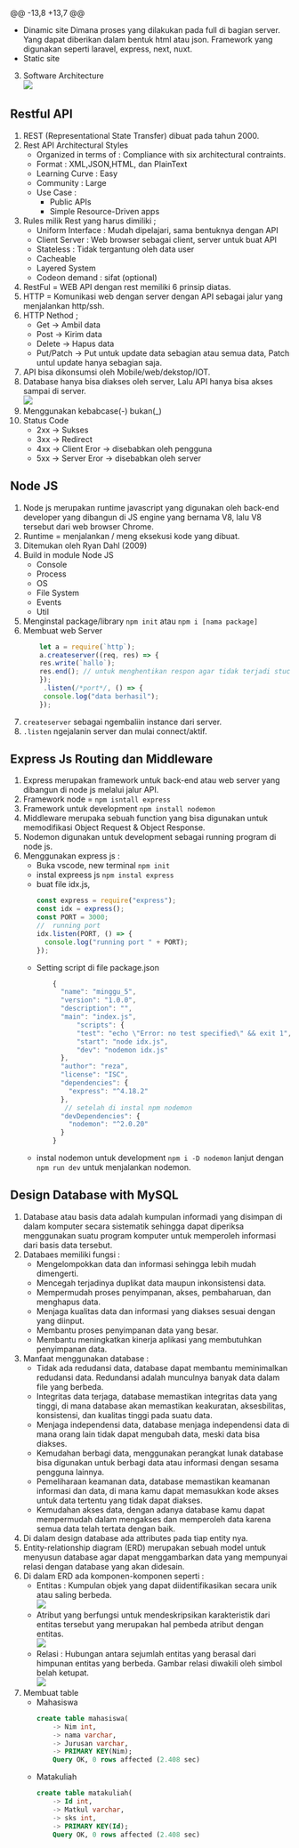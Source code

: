 @@ -13,8 +13,7 @@
   - Dinamic site
     Dimana proses yang dilakukan pada full di bagian server. Yang dapat diberikan dalam bentuk html atau json. Framework yang digunakan seperti laravel, express, next, nuxt.
   - Static site

3. Software Architecture <br> <img src="./img/software Architecture.jpeg">

## Restful API

1. REST (Representational State Transfer) dibuat pada tahun 2000.
2. Rest API Architectural Styles <br>
   - Organized in terms of : Compliance with six architectural contraints.
   - Format : XML,JSON,HTML, dan PlainText
   - Learning Curve : Easy
   - Community : Large
   - Use Case :
     - Public APIs
     - Simple Resource-Driven apps
3. Rules milik Rest yang harus dimiliki ;
   - Uniform Interface : Mudah dipelajari, sama bentuknya dengan API
   - Client Server : Web browser sebagai client, server untuk buat API
   - Stateless : Tidak tergantung oleh data user
   - Cacheable
   - Layered System
   - Codeon demand : sifat (optional)
4. RestFul = WEB API dengan rest memiliki 6 prinsip diatas.
5. HTTP = Komunikasi web dengan server dengan API sebagai jalur yang menjalankan http/ssh.
6. HTTP Nethod ;
   - Get -> Ambil data
   - Post -> Kirim data
   - Delete -> Hapus data
   - Put/Patch -> Put untuk update data sebagian atau semua data, Patch untul update hanya sebagian saja.
7. API bisa dikonsumsi oleh Mobile/web/dekstop/IOT.
8. Database hanya bisa diakses oleh server, Lalu API hanya bisa akses sampai di server. <br> <img src="./img/db server api.jpeg">
9. Menggunakan kebabcase(-) bukan(\_)
10. Status Code
    - 2xx -> Sukses
    - 3xx -> Redirect
    - 4xx -> Client Eror -> disebabkan oleh pengguna
    - 5xx -> Server Eror -> disebabkan oleh server
## Node JS
1. Node js merupakan runtime javascript yang digunakan oleh back-end developer yang dibangun di JS engine yang bernama V8, lalu V8 tersebut dari web browser Chrome.
2. Runtime = menjalankan / meng eksekusi kode yang dibuat.
3. Ditemukan oleh Ryan Dahl (2009)
4. Build in module Node JS
   - Console
   - Process
   - OS
   - File System
   - Events
   - Util
5. Menginstal package/library `npm init` atau `npm i [nama package]`
6. Membuat web Server <br>
   ```javascript
       let a = require(`http`);
       a.createserver((req, res) => {
       res.write(`hallo`);
       res.end(); // untuk menghentikan respon agar tidak terjadi stuck
       });
        .listen(/*port*/, () => {
        console.log("data berhasil");
       });
   ```
7. `createserver` sebagai ngembaliin instance dari server.
8. `.listen` ngejalanin server dan mulai connect/aktif.
## Express Js Routing dan Middleware
1. Express merupakan framework untuk back-end atau web server yang dibangun di node js melalui jalur API.
2. Framework node = `npm isntall express`
3. Framework untuk development `npm install nodemon`
4. Middleware merupaka sebuah function yang bisa digunakan untuk memodifikasi Object Request & Object Response.
5. Nodemon digunakan untuk development sebagai running program di node js.
6. Menggunakan express js : <br>
   - Buka vscode, new terminal `npm init`
   - instal expreess js `npm instal express`
   - buat file idx.js,
     ```javascript
     const express = require("express");
     const idx = express();
     const PORT = 3000;
     //  running port
     idx.listen(PORT, () => {
       console.log("running port " + PORT);
     });
     ```
   - Setting script di file package.json
     ```javascript
         {
           "name": "minggu_5",
           "version": "1.0.0",
           "description": "",
           "main": "index.js",
               "scripts": {
               "test": "echo \"Error: no test specified\" && exit 1",
               "start": "node idx.js",
               "dev": "nodemon idx.js"
           },
           "author": "reza",
           "license": "ISC",
           "dependencies": {
             "express": "^4.18.2"
           },
            // setelah di instal npm nodemon
           "devDependencies": {
             "nodemon": "^2.0.20"
           }
         }
     ```
   - instal nodemon untuk development `npm i -D nodemon` lanjut dengan `npm run dev` untuk menjalankan nodemon.
## Design Database with MySQL
1. Database atau basis data adalah kumpulan informadi yang disimpan di dalam komputer secara sistematik sehingga dapat diperiksa menggunakan suatu program komputer untuk memperoleh informasi dari basis data tersebut.
2. Databaes memiliki fungsi : <br>
   - Mengelompokkan data dan informasi sehingga lebih mudah dimengerti.
   - Mencegah terjadinya duplikat data maupun inkonsistensi data.
   - Mempermudah proses penyimpanan, akses, pembaharuan, dan menghapus data.
   - Menjaga kualitas data dan informasi yang diakses sesuai dengan yang diinput.
   - Membantu proses penyimpanan data yang besar.
   - Membantu meningkatkan kinerja aplikasi yang membutuhkan penyimpanan data.
3. Manfaat menggunakan database : <br>
   - Tidak ada redudansi data, database dapat membantu meminimalkan redudansi data. Redundansi adalah munculnya banyak data dalam file yang berbeda.
   - Integritas data terjaga, database memastikan integritas data yang tinggi, di mana database akan memastikan keakuratan, aksesbilitas, konsistensi, dan kualitas tinggi pada suatu data.
   - Menjaga independensi data, database menjaga independensi data di mana orang lain tidak dapat mengubah data, meski data bisa diakses.
   - Kemudahan berbagi data, menggunakan perangkat lunak database bisa digunakan untuk berbagi data atau informasi dengan sesama pengguna lainnya.
   - Pemeliharaan keamanan data, database memastikan keamanan informasi dan data, di mana kamu dapat memasukkan kode akses untuk data tertentu yang tidak dapat diakses.
   - Kemudahan akses data, dengan adanya database kamu dapat mempermudah dalam mengakses dan memperoleh data karena semua data telah tertata dengan baik.
4. Di dalam design database ada attributes pada tiap entity nya.
5. Entity-relationship diagram (ERD) merupakan sebuah model untuk menyusun database agar dapat menggambarkan data yang mempunyai relasi dengan database yang akan didesain.
6. Di dalam ERD ada komponen-komponen seperti :
   - Entitas : Kumpulan objek yang dapat diidentifikasikan secara unik atau saling berbeda. <br> <img src="./img/entitas.jpeg">
   - Atribut yang berfungsi untuk mendeskripsikan karakteristik dari entitas tersebut yang merupakan hal pembeda atribut dengan entitas. <br> <img src="./img/attributes1.jpeg">
   - Relasi : Hubungan antara sejumlah entitas yang berasal dari himpunan entitas yang berbeda. Gambar relasi diwakili oleh simbol belah ketupat. <br> <img src="./img/relasi2.jpeg">
7. Membuat table <br>
   - Mahasiswa
     ```sql
     create table mahasiswa(
         -> Nim int,
         -> nama varchar,
         -> Jurusan varchar,
         -> PRIMARY KEY(Nim);
         Query OK, 0 rows affected (2.408 sec)
     ```
   - Matakuliah
     ```sql
     create table matakuliah(
         -> Id int,
         -> Matkul varchar,
         -> sks int,
         -> PRIMARY KEY(Id);
         Query OK, 0 rows affected (2.408 sec)
     ```